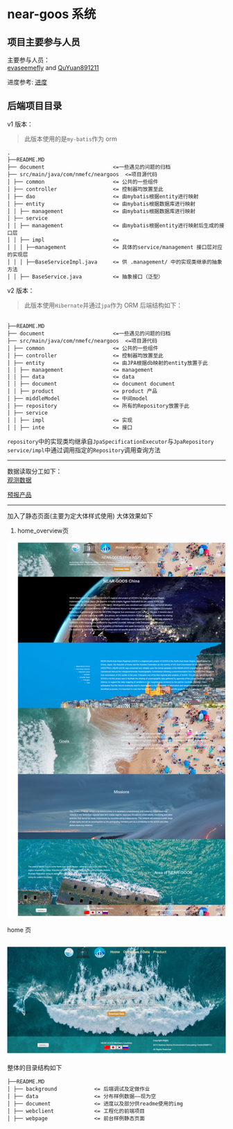 # near-goos 系统

## 项目主要参与人员

主要参与人员：  
[evaseemefly](https://github.com/evaseemefly) and [QuYuan891211](https://github.com/QuYuan891211)

进度参考:
[进度](/document/schedule/README.md)

## 后端项目目录

v1 版本：

> 此版本使用的是`my-batis`作为 orm

<pre><code>.
├──README.MD  
├── document                      <=一些遇见的问题的归档 
├── src/main/java/com/nmefc/neargoos  <=项目源代码  
│ ├── common                      <= 公共的一些组件
│ ├── controller                  <= 控制器均放置至此    
│ ├── dao                         <= 由mybatis根据entity进行映射 
│ ├── entity                      <= 由mybatis根据数据库进行映射 
│ │ ├── management                <= 由mybatis根据数据库进行映射 
│ ├── service 
│ │ ├── management                <= 由mybatis根据entity进行映射后生成的接口层
│ │ ├── impl                      <= 
│ │ │ ├──management               <= 具体的service/management 接口层对应的实现层
│ │ │ ├──BaseServiceImpl.java     <= 供 .management/ 中的实现类继承的抽象方法
│ │ ├── BaseService.java          <= 抽象接口（泛型） 
</code></pre>

v2 版本：

> 此版本使用`Hibernate`并通过`jpa`作为 ORM
> 后端结构如下：

<pre><code>
├──README.MD  
├── document                      <=一些遇见的问题的归档 
├── src/main/java/com/nmefc/neargoos  <=项目源代码  
│ ├── common                      <= 公共的一些组件
│ ├── controller                  <= 控制器均放置至此    
│ ├── entity                      <= 由JPA根据db映射的entity放置于此 
│ │ ├── management                <= management
│ │ ├── data                      <= data
│ │ ├── document                  <= document document
│ │ ├── product                   <= product 产品
│ ├── middleModel                 <= 中间model
│ ├── repository                  <= 所有的Repository放置于此
│ ├── service 
│ │ ├── impl                      <= 实现 
│ │ ├── inte                      <= 接口
</code></pre>

`repository`中的实现类均继承自`JpaSpecificationExecutor`与`JpaRepository`
`service/impl`中通过调用指定的`Repository`调用查询方法

---

数据读取分工如下：  
[观测数据](background/byQY/README.txt)

[预报产品](background/byCasablanca/README.md)

---

加入了静态页面(主要为定大体样式使用)
大体效果如下  
 1. home_overview页  

![alt home_overview_v2](/document/schedule/img/readme/20191111155617.png)  

home 页    

![alt home_overview_v2](/document/schedule/img/readme/20191112104048.png)
---
整体的目录结构如下


```
├──README.MD
│ ├── background            <= 后端调试及定做作业
│ ├── data                  <= 分布样例数据——现为空
│ ├── document              <= 进度以及部分供readme使用的img
│ ├── webclient             <= 工程化的前端项目
│ ├── webpage               <= 前台样例静态页面
```
